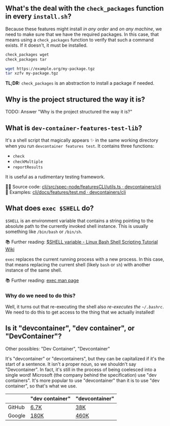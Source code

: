 ## What's the deal with the `check_packages` function in every `install.sh`?

Because these features might install _in any order_ and _on any machine_, we
need to make sure that we have the required packages. In this case, that means
using a `check_packages` function to verify that such a command exists. If it
doesn't, it must be installed.

```sh
check_packages wget
check_packages tar

wget https://example.org/my-package.tgz
tar xzfv my-package.tgz
```

**TL;DR:** `check_packages` is an abstraction to install a package if needed.

## Why is the project structured the way it is?

TODO: Answer "Why is the project structured the way it is?"

## What is `dev-container-features-test-lib`?

It's a shell script that magically appears ✨ in the same working directory when
you run `devcontainer features test`. It contains three functions:

- `check`
- `checkMultiple`
- `reportResults`

It is useful as a rudimentary testing framework.

👨‍💻 Source code:
[cli/src/spec-node/featuresCLI/utils.ts · devcontainers/cli](https://github.com/devcontainers/cli/blob/main/src/spec-node/featuresCLI/utils.ts#L59)
\
🔰 Examples: [cli/docs/features/test.md · devcontainers/cli](https://github.com/devcontainers/cli/blob/main/docs/features/test.md)

## What does `exec $SHELL` do?

`$SHELL` is an environment variable that contains a string pointing to the
absolute path to the currently invoked shell instance. This is usually something
like `/bin/bash` or `/bin/sh`.

📚 Further reading:
[$SHELL variable - Linux Bash Shell Scripting Tutorial Wiki](https://bash.cyberciti.biz/guide/%24SHELL_variable)

`exec` replaces the current running process with a new process. In this case,
that means replacing the current shell (likely `bash` or `sh`) with another
instance of the same shell.

📚 Further reading:
[exec man page](https://linuxcommand.org/lc3_man_pages/exech.html)

### Why do we need to do this?

Well, it turns out that re-executing the shell also _re-executes the
`~/.bashrc`_. We need to do this to get access to the thing that we actually
installed!

## Is it "devcontainer", "dev container", or "DevContainer"?

Other possibles: "Dev Container", "Devcontainer"

It's "devcontainer" or "devcontainers", but they can be capitalized if it's the
start of a sentence. It isn't a proper noun, so we shouldn't say "Devcontainer".
In fact, it's still in the process of being coelesced into a single word!
Microsoft (the company behind the specification) use "dev containers". It's more
popular to use "devcontainer" than it is to use "dev container", so that's what
we use.

|        | "dev container" | "devcontainer" |
| ------ | --------------- | -------------- |
| GitHub | [6.7K][1]       | [38K][2]       |
| Google | [180K][3]       | [460K][4]      |

[1]: https://github.com/search?l=Markdown&q=%22dev+container%22&type=Code
[2]: https://github.com/search?l=Markdown&q=%22devcontainer%22&type=Code
[3]: https://www.google.com/search?q=dev+container
[4]: https://www.google.com/search?q=devcontainer
